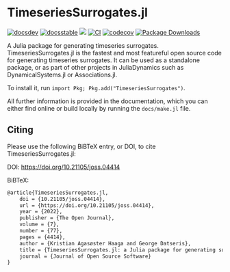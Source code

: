 # TimeseriesSurrogates.jl

[![docsdev](https://img.shields.io/badge/docs-dev-lightblue.svg)](https://juliadynamics.github.io/DynamicalSystemsDocs.jl/timeseriessurrogates/dev/)
[![docsstable](https://img.shields.io/badge/docs-stable-blue.svg)](https://juliadynamics.github.io/DynamicalSystemsDocs.jl/timeseriessurrogates/stable/)
[![](https://img.shields.io/badge/DOI-10.21105/joss.04414-purple)](https://doi.org/10.21105/joss.04414)
[![CI](https://github.com/JuliaDynamics/TimeseriesSurrogates.jl/workflows/CI/badge.svg)](https://github.com/JuliaDynamics/TimeseriesSurrogates.jl/actions?query=workflow%3ACI)
[![codecov](https://codecov.io/gh/JuliaDynamics/TimeseriesSurrogates.jl/branch/main/graph/badge.svg)](https://codecov.io/gh/JuliaDynamics/TimeseriesSurrogates.jl)
[![Package Downloads](https://shields.io/endpoint?url=https://pkgs.genieframework.com/api/v1/badge/TimeseriesSurrogates)](https://pkgs.genieframework.com?packages=TimeseriesSurrogates)

A Julia package for generating timeseries surrogates.
TimeseriesSurrogates.jl is the fastest and most featureful open source code for generating timeseries surrogates.
It can be used as a standalone package, or as part of other projects in JuliaDynamics such as DynamicalSystems.jl or Associations.jl.

To install it, run `import Pkg; Pkg.add("TimeseriesSurrogates")`.

All further information is provided in the documentation, which you can either find online or build locally by running the `docs/make.jl` file.

## Citing

Please use the following BiBTeX entry, or DOI, to cite TimeseriesSurrogates.jl:

DOI: https://doi.org/10.21105/joss.04414

BiBTeX:
```latex
@article{TimeseriesSurrogates.jl,
    doi = {10.21105/joss.04414},
    url = {https://doi.org/10.21105/joss.04414},
    year = {2022},
    publisher = {The Open Journal},
    volume = {7},
    number = {77},
    pages = {4414},
    author = {Kristian Agasøster Haaga and George Datseris},
    title = {TimeseriesSurrogates.jl: a Julia package for generating surrogate data},
    journal = {Journal of Open Source Software}
}
```
